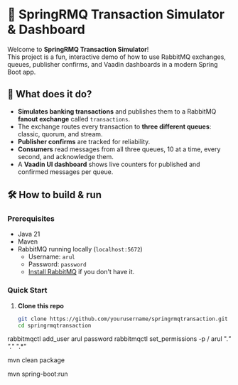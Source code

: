 # 🐇 SpringRMQ Transaction Simulator & Dashboard

Welcome to **SpringRMQ Transaction Simulator**!  
This project is a fun, interactive demo of how to use RabbitMQ exchanges, queues, publisher confirms, and Vaadin dashboards in a modern Spring Boot app.

## 🚀 What does it do?

- **Simulates banking transactions** and publishes them to a RabbitMQ **fanout exchange** called `transactions`.
- The exchange routes every transaction to **three different queues**: classic, quorum, and stream.
- **Publisher confirms** are tracked for reliability.
- **Consumers** read messages from all three queues, 10 at a time, every second, and acknowledge them.
- A **Vaadin UI dashboard** shows live counters for published and confirmed messages per queue.

## 🛠️ How to build & run

### Prerequisites

- Java 21
- Maven
- RabbitMQ running locally (`localhost:5672`)
  - Username: `arul`
  - Password: `password`
  - [Install RabbitMQ](https://www.rabbitmq.com/download.html) if you don't have it.

### Quick Start

1. **Clone this repo**
   ```sh
   git clone https://github.com/yourusername/springrmqtransaction.git
   cd springrmqtransaction


rabbitmqctl add_user arul password
rabbitmqctl set_permissions -p / arul ".*" ".*" ".*"


mvn clean package


mvn spring-boot:run